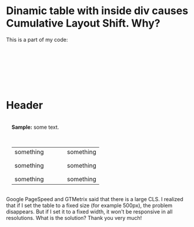 
# Dinamic table with inside div causes Cumulative Layout Shift. Why?

This is a part of my code:
<div class="row" style="padding-top:100px">
<div class="col-50">
<div class="main">
   <h1 class="main-header">Header</h1>
   <div style="padding:15px"><strong>Sample:</strong> some text.</div>
   <table style="border:none;padding:15px">
      <tbody>
         <tr>
            <td style="vertical-align:top;width:60%;padding-right:25px;padding-bottom:15px">something</td>
            <td style="vertical-align:top;width:40%;padding-bottom:15px">something</td>
         </tr>
         <tr>
            <td style="vertical-align:top;width:50%;padding-right:25px;padding-bottom:15px">something</td>
            <td style="vertical-align:top;width:50%;padding-bottom:15px">something</td>
         </tr>
         <tr>
            <td style="vertical-align:top;width:50%;padding-right:25px">something</td>
            <td style="vertical-align:top;width:50%">something</td>
         </tr>
      </tbody>
   </table>
</div>

Google PageSpeed and GTMetrix said that there is a large CLS. I realized that if I set the table to a fixed size (for example 500px), the problem disappears. But if I set it to a fixed width, it won't be responsive in all resolutions.
What is the solution?
Thank you very much!

        